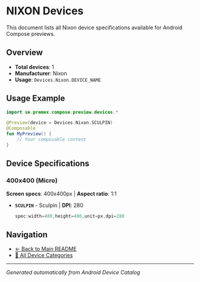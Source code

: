 # NIXON Devices

This document lists all Nixon device specifications available for Android Compose previews.

## Overview

- **Total devices**: 1
- **Manufacturer**: Nixon
- **Usage**: `Devices.Nixon.DEVICE_NAME`

## Usage Example

```kotlin
import se.premex.compose.preview.devices.*

@Preview(device = Devices.Nixon.SCULPIN)
@Composable
fun MyPreview() {
    // Your composable content
}
```

## Device Specifications

### 400x400 (Micro)

**Screen specs**: 400x400px | **Aspect ratio**: 1:1

- **`SCULPIN`** - Sculpin | **DPI**: 280
  ```kotlin
  spec:width=400,height=400,unit=px,dpi=280
  ```

## Navigation

- [← Back to Main README](../../README.md)
- [📱 All Device Categories](../README.md)

---
*Generated automatically from Android Device Catalog*
